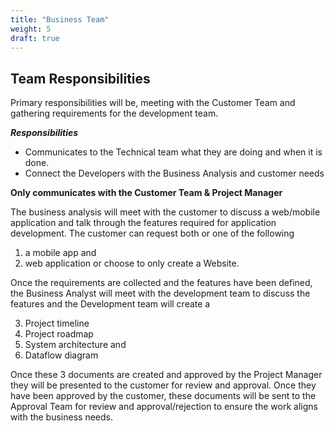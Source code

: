 ```yaml
---
title: "Business Team"
weight: 5
draft: true
---
```


## Team Responsibilities  

Primary responsibilities will be, meeting with the Customer Team and gathering requirements for the development team. 

***Responsibilities*** 
- Communicates to the Technical team what they are doing and when it is done.
- Connect the Developers with the Business Analysis and customer needs 

**Only communicates with the Customer Team & Project Manager**
    
The business analysis will meet with the customer to discuss a web/mobile application and talk through the features required for application development. The customer can request both or one of the following
1. a mobile app and 
2. web application or choose to only create a Website. 
   
Once the requirements are collected and the features have been defined, the Business Analyst will meet with the development team to discuss the features and the Development team will create a 

3. Project timeline 
4. Project roadmap
5. System architecture and 
6. Dataflow diagram 

Once these 3 documents are created and approved by the Project Manager they will be presented to the customer for review and approval. Once they have been approved by the customer, these documents will be sent to the Approval Team for review and approval/rejection to ensure the work aligns with the business needs. 